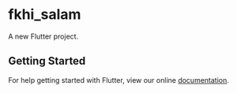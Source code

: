 # fkhi_salam

A new Flutter project.

## Getting Started

For help getting started with Flutter, view our online
[documentation](https://flutter.io/).
